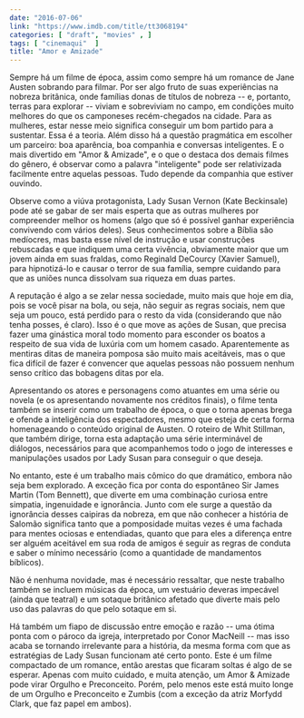 ```yaml
---
date: "2016-07-06"
link: "https://www.imdb.com/title/tt3068194"
categories: [ "draft", "movies" , ]
tags: [ "cinemaqui"  ]
title: "Amor e Amizade"
---
```

Sempre há um filme de época, assim como sempre há um romance de Jane Austen sobrando para filmar. Por ser algo fruto de suas experiências na nobreza britânica, onde famílias donas de títulos de nobreza -- e, portanto, terras para explorar -- viviam e sobreviviam no campo, em condições muito melhores do que os camponeses recém-chegados na cidade. Para as mulheres, estar nesse meio significa conseguir um bom partido para a sustentar. Essa é a teoria. Além disso há a questão pragmática em escolher um parceiro: boa aparência, boa companhia e conversas inteligentes. E o mais divertido em "Amor & Amizade", e o que o destaca dos demais filmes do gênero, é observar como a palavra "inteligente" pode ser relativizada facilmente entre aquelas pessoas. Tudo depende da companhia que estiver ouvindo.

Observe como a viúva protagonista, Lady Susan Vernon (Kate Beckinsale) pode até se gabar de ser mais esperta que as outras mulheres por compreender melhor os homens (algo que só é possível ganhar experiência convivendo com vários deles). Seus conhecimentos sobre a Bíblia são medíocres, mas basta esse nível de instrução e usar construções rebuscadas e que indiquem uma certa vivência, obviamente maior que um jovem ainda em suas fraldas, como Reginald DeCourcy (Xavier Samuel), para hipnotizá-lo e causar o terror de sua família, sempre cuidando para que as uniões nunca dissolvam sua riqueza em duas partes.

A reputação é algo a se zelar nessa sociedade, muito mais que hoje em dia, pois se você pisar na bola, ou seja, não seguir as regras sociais, nem que seja um pouco, está perdido para o resto da vida (considerando que não tenha posses, é claro). Isso é o que move as ações de Susan, que precisa fazer uma ginástica moral todo momento para esconder os boatos a respeito de sua vida de luxúria com um homem casado. Aparentemente as mentiras ditas de maneira pomposa são muito mais aceitáveis, mas o que fica difícil de fazer é convencer que aquelas pessoas não possuem nenhum senso crítico das bobagens ditas por ela.

Apresentando os atores e personagens como atuantes em uma série ou novela (e os apresentando novamente nos créditos finais), o filme tenta também se inserir como um trabalho de época, o que o torna apenas brega e ofende a inteligência dos espectadores, mesmo que esteja de certa forma homenageando o conteúdo original de Austen. O roteiro de Whit Stillman, que também dirige, torna esta adaptação uma série interminável de diálogos, necessários para que acompanhemos todo o jogo de interesses e manipulações usados por Lady Susan para conseguir o que deseja.

No entanto, este é um trabalho mais cômico do que dramático, embora não seja bem explorado. A exceção fica por conta do espontâneo Sir James Martin (Tom Bennett), que diverte em uma combinação curiosa entre simpatia, ingenuidade e ignorância. Junto com ele surge a questão da ignorância desses caipiras da nobreza, em que não conhecer a história de Salomão significa tanto que a pomposidade muitas vezes é uma fachada para mentes ociosas e entendiadas, quanto que para eles a diferença entre ser alguém aceitável em sua roda de amigos é seguir as regras de conduta e saber o mínimo necessário (como a quantidade de mandamentos bíblicos).

Não é nenhuma novidade, mas é necessário ressaltar, que neste trabalho também se incluem músicas da época, um vestuário deveras impecável (ainda que teatral) e um sotaque britânico afetado que diverte mais pelo uso das palavras do que pelo sotaque em si.

Há também um fiapo de discussão entre emoção e razão -- uma ótima ponta com o pároco da igreja, interpretado por Conor MacNeill -- mas isso acaba se tornando irrelevante para a história, da mesma forma com que as estratégias de Lady Susan funcionam até certo ponto. Este é um filme compactado de um romance, então arestas que ficaram soltas é algo de se esperar. Apenas com muito cuidado, e muita atenção, um Amor & Amizade pode virar Orgulho e Preconceito. Porém, pelo menos este está muito longe de um Orgulho e Preconceito e Zumbis (com a exceção da atriz Morfydd Clark, que faz papel em ambos).
